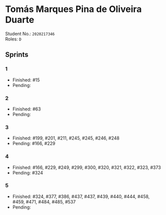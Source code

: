 # Tomás Marques Pina de Oliveira Duarte

Student No.: `2020217346`  
Roles: `D`

## Sprints

### 1

* Finished: #15
* Pending:

### 2

* Finished: #63
* Pending:

### 3

* Finished: #199, #201, #211, #245, #245, #246, #248
* Pending: #166, #229

### 4

* Finished: #166, #229, #249, #299, #300, #320, #321, #322, #323, #373
* Pending: #324


### 5

* Finished: #324, #377, #386, #437, #437, #439, #440, #444, #458, #459, #471, #484, #485, #537
* Pending:

